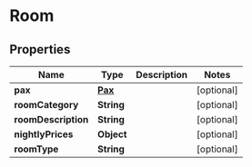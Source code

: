 
# Room

## Properties
Name | Type | Description | Notes
------------ | ------------- | ------------- | -------------
**pax** | [**Pax**](Pax.md) |  |  [optional]
**roomCategory** | **String** |  |  [optional]
**roomDescription** | **String** |  |  [optional]
**nightlyPrices** | **Object** |  |  [optional]
**roomType** | **String** |  |  [optional]



